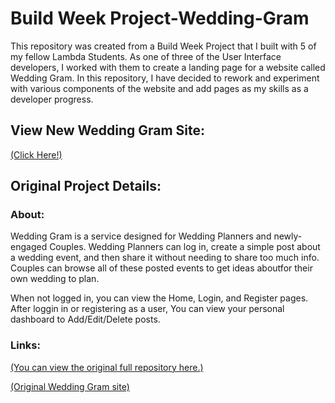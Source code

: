 # Build Week Project-Wedding-Gram

This repository was created from a Build Week Project that I built with 5 of my fellow Lambda Students. As one of three of the User Interface developers, I worked with them to create a landing page for a website called Wedding Gram. In this repository, I have decided to rework and experiment with various components of the website and add pages as my skills as a developer progress.

## View New Wedding Gram Site:
[(Click Here!)](https://weddingram.netlify.com/)

## Original Project Details:

### About:
Wedding Gram is a service designed for Wedding Planners and newly-engaged Couples. Wedding Planners can log in, create a simple post about a wedding event, and then share it without needing to share too much info. Couples can browse all of these posted events to get ideas aboutfor their own wedding to plan.

When not logged in, you can view the Home, Login, and Register pages. After loggin in or registering as a user, You can view your personal dashboard to Add/Edit/Delete posts.

### Links:
[(You can view the original full repository here.)](https://github.com/buildweek-weddingportfolio)

[(Original Wedding Gram site)](https://wedinggram.netlify.com/)

